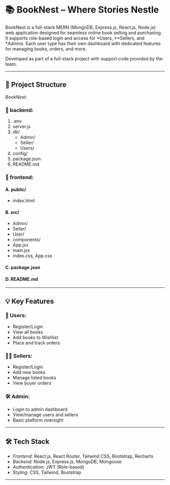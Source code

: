 # 📚 BookNest – Where Stories Nestle

BookNest is a full-stack MERN (MongoDB, Express.js, React.js, Node.js) web application designed for seamless online book selling and purchasing. It supports role-based login and access for *Users, **Sellers, and **Admins*. Each user type has their own dashboard with dedicated features for managing books, orders, and more.

Developed as part of a full-stack project with support code provided by the team.

---

## 📂 Project Structure

*BookNest:*

### 🔧 backend:
1. .env  
2. server.js  
3. db/  
   - Admin/  
   - Seller/  
   - Users/  
4. config/  
5. package.json  
6. README.md  

### 🎨 frontend:
#### A. public/  
- index.html  

#### B. src/  
- Admin/  
- Seller/  
- User/  
- components/  
- App.jsx  
- main.jsx  
- index.css, App.css  

#### C. package.json  
#### D. README.md

---

## 💡 Key Features

### 👤 Users:
- Register/Login
- View all books
- Add books to Wishlist
- Place and track orders

### 🧑‍💼 Sellers:
- Register/Login
- Add new books
- Manage listed books
- View buyer orders

### 🛠 Admin:
- Login to admin dashboard
- View/manage users and sellers
- Basic platform oversight

---

## 🛠 Tech Stack

- *Frontend:* React.js, React Router, Tailwind CSS, Bootstrap, Recharts  
- *Backend:* Node.js, Express.js, MongoDB, Mongoose  
- *Authentication:* JWT (Role-based)  
- *Styling:* CSS, Tailwind, Bootstrap  

---





